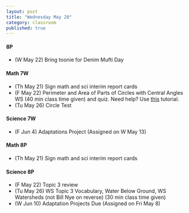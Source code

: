 ```yaml
---
layout: post
title: "Wednesday May 20"
category: classroom
published: true
---
```

#### 8P
* (W May 22) Bring toonie for Denim Mufti Day

#### Math 7W
* (Th May 21) Sign math and sci interim report cards
* (F May 22) Perimeter and Area of Parts of Circles with Central Angles WS (40 min class time given) and quiz. Need help? Use <a href="https://youtu.be/bC1wMnN7jSU">this</a> tutorial.
* (Tu May 26) Circle Test

#### Science 7W
* (F Jun 4) Adaptations Project (Assigned on W May 13)

#### Math 8P
* (Th May 21) Sign math and sci interim report cards

#### Science 8P
* (F May 22) Topic 3 review
* (Tu May 26) WS Topic 3 Vocabulary, Water Below Ground, WS Watersheds (not Bill Nye on reverse) (30 min class time given)
* (W Jun 10) Adaptation Projects Due (Assigned on Fri May 8)
